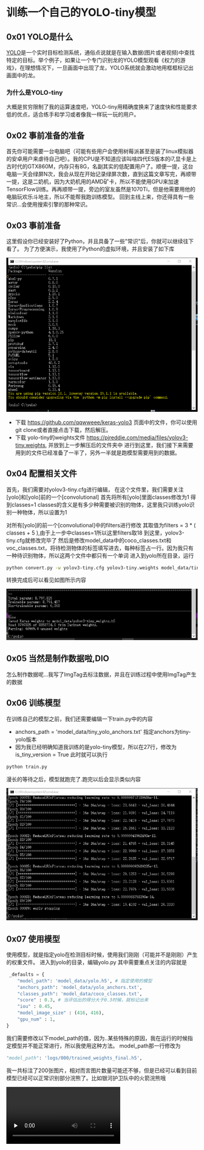 # 训练一个自己的YOLO-tiny模型

## 0x01 YOLO是什么
[YOLO](https://pjreddie.com/darknet/yolo/)是一个实时目标检测系统，通俗点说就是在输入数据(图片或者视频)中查找特定的目标。举个例子，如果让一个专门识别龙的YOLO模型观看《权力的游戏》，在理想情况下，一旦画面中出现了龙，YOLO系统就会激动地用框框标记出画面中的龙。

### 为什么是YOLO-tiny
大概是贫穷限制了我的运算速度吧，YOLO-tiny用精确度换来了速度快和性能要求低的优点，适合练手和学习或者像我一样玩一玩的用户。

## 0x02 事前准备的准备
首先你可能需要一台电脑吧（可能有些用户会使用树莓派甚至是装了linux模拟器的安卓用户来虐待自己吧）。我的CPU是不知道应该叫啥四代ES版本的i7,显卡是上古时代的GTX860M，内存只有8G，名副其实的低配置用户了。顺便一提，这台电脑一天会绿屏N次，我会从现在开始记录绿屏次数，直到这篇文章写完，再顺带一提，这是二奶机，因为大奶机用的AMD矿卡，所以不能使用GPU来加速TensorFlow训练。再再顺带一提，旁边的室友虽然是1070Ti，但是他需要用他的电脑玩欢乐斗地主，所以不能帮我跑训练模型。
回到主线上来，你还得具有一些常识...会使用搜索引擎的那种常识。

## 0x03 事前准备
这里假设你已经安装好了Python，并且具备了一些"常识"后，你就可以继续往下看了。
为了方便演示，我使用了Python的虚拟环境，并且安装了如下库

<img src="https://github.com/chaosgoo/imgtag_tutorial/blob/master/images/images_11.png?raw=true"/>

* 下载 https://github.com/qqwweee/keras-yolo3 页面中的文件，你可以使用git clone或者直接点击下载，然后解压。
* 下载 yolo-tiny的weights文件 https://pjreddie.com/media/files/yolov3-tiny.weights, 并放到上一步解压后的文件夹中
进行到这里，我们接下来需要用到的文件已经准备了一半了，另外一半就是跑模型需要用到的数据。

## 0x04 配置相关文件
首先，我们需要对yolov3-tiny.cfg进行编辑，
在这个文件里，我们需要关注[yolo]和[yolo]前的一个[convolutional]
首先将所有[yolo]里面classes修改为1
得到classes=1
classes的含义是有多少种需要被识别的物体，这里我只训练yolo识别一种物体，所以设置为1

对所有[yolo]的前一个[convolutional]中的filters进行修改
其取值为filters = 3 * ( classes + 5 ),由于上一步中classes=1所以这里filters取18
到这里，yolov3-tiny.cfg就修改完毕了
然后是修改model_data中的coco_classes.txt和voc_classes.txt，将待检测物体的标签填写进去，每种标签占一行。因为我只有一种待识别物体，所以这两个文件中都只有一个单词
进入到yolo所在目录，运行
````bash
python convert.py -w yolov3-tiny.cfg yolov3-tiny.weights model_data/tiny_yolo_weights.h5
````
转换完成后可以看见如图所示内容

<img src="https://github.com/chaosgoo/imgtag_tutorial/blob/master/images/images_01.png?raw=true"/>

## 0x05 当然是制作数据啦,DIO
怎么制作数据呢...我写了ImgTag去标注数据，并且在训练过程中使用ImgTag产生的数据

## 0x06 训练模型
在训练自己的模型之前，我们还需要编辑一下train.py中的内容
* anchors_path = 'model_data/tiny_yolo_anchors.txt' 指定anchors为tiny-yolo版本
* 因为我已经明确知道我训练的是yolo-tiny模型，所以在27行，修改为is_tiny_version = True
此时就可以执行
````bash
python train.py
````
漫长的等待之后，模型就跑完了.跑完以后会显示类似内容

<img src="https://github.com/chaosgoo/imgtag_tutorial/blob/master/images/images_02.png?raw=true"/>

## 0x07 使用模型
使用模型，就是指定yolo在检测目标时候，使用我们刚刚（可能并不是刚刚）产生的权重文件。
进入到yolo的目录，编辑yolo.py
其中需要重点关注的内容就是
````python
 _defaults = {
    "model_path": 'model_data/yolo.h5', # 指定使用的模型
    "anchors_path": 'model_data/yolo_anchors.txt',
    "classes_path": 'model_data/coco_classes.txt',
    "score" : 0.3, # 当评估出的得分大于0.3时候，就标记出来
    "iou" : 0.45,
    "model_image_size" : (416, 416),
    "gpu_num" : 1,
}
````
我们需要修改以下model_path的值，因为..某些特殊的原因，我在运行的时候指定模型并不能正常进行，所以我使用这种方法。
model_path那一行修改为
````python
"model_path": 'logs/000/trained_weights_final.h5',
````
我一共标注了200张图片，相对而言图片数量可能还不够，但是已经可以看到目前模型已经可以正常识别部分浣熊了。比如银河护卫队中的火箭浣熊哦

<video id="video" controls="" preload="none">
      <source id="mp4" src="https://github.com/chaosgoo/imgtag_tutorial/blob/master/videos/IMG_2345.mp4?raw=true" type="video/mp4">
      </video>